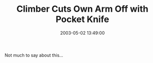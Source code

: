 ﻿---
layout: post
title: "Climber Cuts Own Arm Off with Pocket Knife"
comments: false
date: 2003-05-02 13:49:00
categories:
 - Technology
subtext-id: 5d682436-ecf1-46d5-8533-8a5a755f078c
alias: /blog/Climber-Cuts-Own-Arm-Off-with-Pocket-Knife.aspx
---


Not much to say about this...
